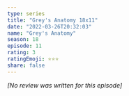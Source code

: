 ```yaml
---
type: series
title: "Grey's Anatomy 18x11"
date: "2022-03-26T20:32:03"
name: "Grey's Anatomy"
season: 18
episode: 11
rating: 3
ratingEmoji: ⭐️⭐️⭐️
share: false
---
```


*[No review was written for this episode]*
